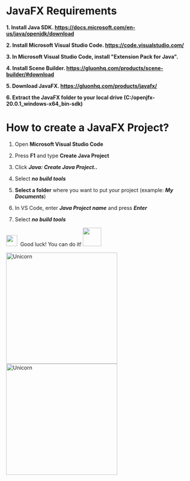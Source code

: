 
# JavaFX Requirements

**1. Install Java SDK. 
  https://docs.microsoft.com/en-us/java/openjdk/download**  

**2. Install Microsoft Visual Studio Code.
https://code.visualstudio.com/** 

**3. In Microsoft Visual Studio Code, install "Extension Pack for Java".** 

**4. Install Scene Builder.
https://gluonhq.com/products/scene-builder/#download** 

**5. Download JavaFX. 
https://gluonhq.com/products/javafx/** 

**6. Extract the JavaFX folder to your local drive (C:/openjfx-20.0.1_windows-x64_bin-sdk)**


# How to create a JavaFX Project?

1. Open **Microsoft Visual Studio Code**

2. Press **F1** and type **Create Java Project**

3. Click ***Java: Create Java Project..***

4. Select ***no build tools***

5. **Select a folder** where you want to put your project (example: ***My Documents***)

6. In VS Code, enter ***Java Project name*** and press ***Enter***

7. Select ***no build tools***


<img src="https://media.giphy.com/media/ObNTw8Uzwy6KQ/giphy.gif" width="30px">&nbsp; Good luck! You can do it! <img src="https://media.giphy.com/media/VgCDAzcKvsR6OM0uWg/giphy.gif" width="50" />

<img align="left" width=300px alt="Unicorn" src="https://media4.giphy.com/media/KztT2c4u8mYYUiMKdJ/200.webp?cid=ecf05e47d58zqgktot00yjcj2foe4lb6kqjmr8ofls9whzxu&rid=200.webp&ct=g"/>

<img align="center" width=300px alt="Unicorn" src="https://media3.giphy.com/media/Y3wzF9erUbjfvs3QFo/200w.webp?cid=ecf05e47o8nlgy4qxxlq00zw19typkw5vr929z0mv02ors3v&rid=200w.webp&ct=g"/>








